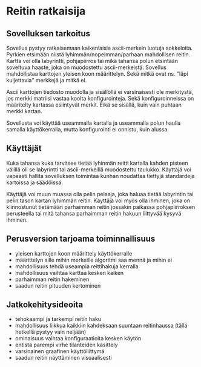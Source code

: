 ﻿# Reitin ratkaisija

## Sovelluksen tarkoitus

Sovellus pystyy ratkaisemaan kaikenlaisia ascii-merkein luotuja sokkeloita. Pyrkien etsimään niistä lyhimmän/nopeimman/parhaan mahdollisen reitin. Kartta voi olla labyrintti, pohjapiirros tai mikä tahansa polun etsintään soveltuva haaste, joka on muodostettu ascii-merkeistä. Sovellus mahdollistaa karttojen yleisen koon määrittelyn. Sekä mitkä ovat ns. "läpi kuljettavia" merkkejä ja mitkä ei. 

Ascii karttojen tiedosto muodolla ja sisällöllä ei varsinaisesti ole merkitystä, jos merkki matriisi vastaa koolta konfigurointeja. Sekä konfiguroinneissa on määritelty kartassa esiintyvät merkit. Eikä se sisällä, kuin vain puhtaan merkki kartan. 

Sovellusta voi käyttää useammalla kartalla ja useammalla polun haulla samalla käyttökerralla, mutta konfigurointi ei onnistu, kuin alussa.

## Käyttäjät

Kuka tahansa kuka tarvitsee tietää lyhinmän reitti kartalla kahden pisteen välillä oli se labyrintti tai ascii-merkeillä muodostettu taulukko. Käyttäjä voi vapaasti hallita sovelluksen toimintaa kunhan noudattaa tiettyjä standardeja kartoissa ja säädöissä.

Käyttäjä voi muun muassa olla pelin pelaaja, joka haluaa tietää labyrintin tai pelin tason kartan lyhimmän reitin. Käyttäjä voi myös olla ihminen, joka on kiinnostunut tietämään parhaimman reitin jossakin paikassa pohjapiirroksen perusteella tai mitä tahansa parhaimman reitin hakuun liittyvää kysyvä ihminen. 

## Perusversion tarjoama toiminnallisuus

* yleisen karttojen koon määrittely käyttökerralle
* määrittelyn sille mihin merkeille algoritmi saa mennä ja mihin ei
* mahdollisuus tehdä useampia reittihakuja kerralla
* mahdollisuus vaihtaa karttaa kesken kaiken
* parhaimman reitin hakeminen
* saadun reitin pituuden kertominen

## Jatkokehitysideoita

* tehokaampi ja tarkempi reitin haku
* mahdollisuus liikkua kaikkiin kahdeksaan suuntaan reitinhaussa (tällä hetkellä pystyy vain neljään)
* ominaisuus vaihtaa konfiguraatioita kesken käytön
* entistä parempi virhe tilanteiden käsittely
* varsinainen graafinen käyttöliittymä
* saadun reitin näyttäminen visuaalisesti
